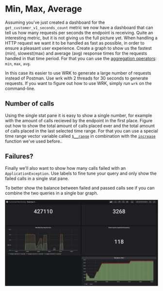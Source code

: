 # Min, Max, Average

Assuming you've just created a dashboard for the `get_customer_v1_seconds_count` metric we now have a dashboard that can tell us how many requests per seconds the endpoint is receiving. Quite an interesting metric, but it is not giving us the full picture yet. When handling a HTTP request we want it to be handled as fast as possible, in order to ensure a pleasant user experience. Create a graph to show us the fastest (min), slowest(max) and average (avg) response times for the requests handled in that time period. For that you can use the [aggregation operators](https://prometheus.io/docs/prometheus/latest/querying/operators/#aggregation-operators): `min`, `max`, `avg`.

In this case its easier to use WRK to generate a large number of requests instead of Postman. Use wrk with 2 threads for 30 seconds to generate requests. If you want to figure out how to use WRK, simply run `wrk` on the command-line. 

## Number of calls
Using the single stat pane it is easy to show a single number, for example with the amount of calls recieved by the endpoint in the first place. Figure out how to show the total amount of calls placed ever and the total amount of calls placed in the last selected time range. For that you can use a special time range vector variable called [`$__range`](https://grafana.com/docs/features/datasources/prometheus/#using-interval-and-range-variables) in combination with the [`increase`](https://prometheus.io/docs/prometheus/latest/querying/functions/#increase) function we've used before..

## Failures?
Finally we'll also want to show how many calls failed with an `ApplicationException`. Use labels to fine tune your query and only show the failed calls in a single stat pane.

To better show the balance between failed and passed calls see if you can combine the two queries in a single bar graph.



![Your dashboard should look something like this](images/exercise2.png ':size=700')
